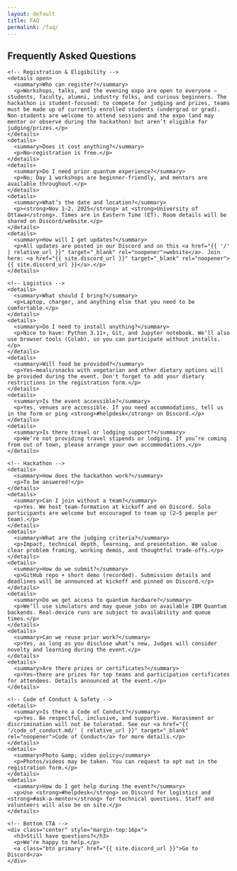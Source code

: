 ```yaml
---
layout: default
title: FAQ
permalink: /faq/
---
```


<main class="container">
  <section class="card">
    <h2>Frequently Asked Questions</h2>

    <!-- Registration & Eligibility -->
    <details open>
      <summary>Who can register?</summary>
      <p>Workshops, talks, and the evening expo are open to everyone — students, faculty, alumni, industry folks, and curious beginners. The hackathon is student-focused: to compete for judging and prizes, teams must be made up of currently enrolled students (undergrad or grad). Non-students are welcome to attend sessions and the expo (and may mentor or observe during the hackathon) but aren’t eligible for judging/prizes.</p>
    </details>
    <details>
      <summary>Does it cost anything?</summary>
      <p>No—registration is free.</p>
    </details>
    <details>
      <summary>Do I need prior quantum experience?</summary>
      <p>No; Day 1 workshops are beginner-friendly, and mentors are available throughout.</p>
    </details>
    <details>
      <summary>What’s the date and location?</summary>
      <p><strong>Nov 1–2, 2025</strong> at <strong>University of Ottawa</strong>. Times are in Eastern Time (ET). Room details will be shared on Discord/website.</p>
    </details>
    <details>
      <summary>How will I get updates?</summary>
      <p>All updates are posted in our Discord and on this <a href="{{ '/' | relative_url }}" target="_blank" rel="noopener">website</a>. Join here: <a href="{{ site.discord_url }}" target="_blank" rel="noopener">{{ site.discord_url }}</a>.</p>
    </details>

    <!-- Logistics -->
    <details>
      <summary>What should I bring?</summary>
      <p>Laptop, charger, and anything else that you need to be comfortable.</p>
    </details>
    <details>
      <summary>Do I need to install anything?</summary>
      <p>Nice to have: Python 3.11+, Git, and Jupyter notebook. We’ll also use browser tools (Colab), so you can participate without installs.</p>
    </details>
    <details>
      <summary>Will food be provided?</summary>
      <p>Yes—meals/snacks with vegetarian and other dietary options will be provided during the event. Don't forget to add your dietary restrictions in the registration form.</p>
    </details>
    <details>
      <summary>Is the event accessible?</summary>
      <p>Yes, venues are accessible. If you need accommodations, tell us in the form or ping <strong>#helpdesk</strong> on Discord.</p>
    </details>
    <details>
      <summary>Is there travel or lodging support?</summary>
      <p>We’re not providing travel stipends or lodging. If you’re coming from out of town, please arrange your own accommodations.</p>
    </details>

    <!-- Hackathon -->
    <details>
      <summary>How does the hackathon work?</summary>
      <p>To be answered!</p>
    </details>
    <details>
      <summary>Can I join without a team?</summary>
      <p>Yes. We host team-formation at kickoff and on Discord. Solo participants are welcome but encouraged to team up (2–5 people per team).</p>
    </details>
    <details>
      <summary>What are the judging criteria?</summary>
      <p>Impact, technical depth, learning, and presentation. We value clear problem framing, working demos, and thoughtful trade-offs.</p>
    </details>
    <details>
      <summary>How do we submit?</summary>
      <p>GitHub repo + short demo (recorded). Submission details and deadlines will be announced at kickoff and pinned on Discord.</p>
    </details>
    <details>
      <summary>Do we get access to quantum hardware?</summary>
      <p>We’ll use simulators and may queue jobs on available IBM Quantum backends. Real-device runs are subject to availability and queue times.</p>
    </details>
    <details>
      <summary>Can we reuse prior work?</summary>
      <p>Yes, as long as you disclose what’s new. Judges will consider novelty and learning during the event.</p>
    </details>
    <details>
      <summary>Are there prizes or certificates?</summary>
      <p>Yes—there are prizes for top teams and participation certificates for attendees. Details announced at the event.</p>
    </details>

    <!-- Code of Conduct & Safety -->
    <details>
      <summary>Is there a Code of Conduct?</summary>
      <p>Yes. Be respectful, inclusive, and supportive. Harassment or discrimination will not be tolerated. See our <a href="{{ '/code_of_conduct.md/' | relative_url }}" target="_blank" rel="noopener">Code of Conduct</a> for more details.</p>
    </details>
    <details>
      <summary>Photo &amp; video policy</summary>
      <p>Photos/videos may be taken. You can request to opt out in the registration form.</p>
    </details>
    <details>
      <summary>How do I get help during the event?</summary>
      <p>Use <strong>#helpdesk</strong> on Discord for logistics and <strong>#ask-a-mentor</strong> for technical questions. Staff and volunteers will also be on site.</p>
    </details>

    <!-- Bottom CTA -->
    <div class="center" style="margin-top:16px">
      <h3>Still have questions?</h3>
      <p>We’re happy to help.</p>
      <a class="btn primary" href="{{ site.discord_url }}">Go to Discord</a>
    </div>
  </section>
</main>
